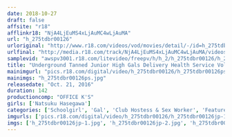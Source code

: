 ```yaml
---
date: 2018-10-27
draft: false
affsite: "r18"
afflinkr18: "NjA4LjEuMS4xLjAuMC4wLjAuMA"
url: "h_275tdbr00126"
urloriginal: "http://www.r18.com/videos/vod/movies/detail/-/id=h_275tdbr00126"
urlfinal: "http://media.r18.com/track/NjA4LjEuMS4xLjAuMC4wLjAuMA/videos/vod/movies/detail/-/id=h_275tdbr00126"
samplevid: "awspv3001.r18.com/litevideo/freepv/h/h_2/h_275tdbr00126/h_275tdbr00126_dmb_w.mp4"
title: "Underground Tanned Junior High Gals Delivery Health Service Vol.8 Natsuku Hasegawa"
mainimgurl: "pics.r18.com/digital/video/h_275tdbr00126/h_275tdbr00126ps.jpg"
mainimgs: "h_275tdbr00126ps.jpg"
releasedate: "Oct. 21, 2016"
duration: 142
productioncomp: "OFFICE K'S"
girls: ['Natsuku Hasegawa']
categories: ['Schoolgirl', 'Gal', 'Club Hostess & Sex Worker', 'Featured Actress', 'Creampie', 'Hi-Def']
imgurls: ['pics.r18.com/digital/video/h_275tdbr00126/h_275tdbr00126jp-1.jpg', 'pics.r18.com/digital/video/h_275tdbr00126/h_275tdbr00126jp-2.jpg', 'pics.r18.com/digital/video/h_275tdbr00126/h_275tdbr00126jp-3.jpg', 'pics.r18.com/digital/video/h_275tdbr00126/h_275tdbr00126jp-4.jpg', 'pics.r18.com/digital/video/h_275tdbr00126/h_275tdbr00126jp-5.jpg', 'pics.r18.com/digital/video/h_275tdbr00126/h_275tdbr00126jp-6.jpg', 'pics.r18.com/digital/video/h_275tdbr00126/h_275tdbr00126jp-7.jpg', 'pics.r18.com/digital/video/h_275tdbr00126/h_275tdbr00126jp-8.jpg', 'pics.r18.com/digital/video/h_275tdbr00126/h_275tdbr00126jp-9.jpg', 'pics.r18.com/digital/video/h_275tdbr00126/h_275tdbr00126jp-10.jpg', 'pics.r18.com/digital/video/h_275tdbr00126/h_275tdbr00126jp-11.jpg', 'pics.r18.com/digital/video/h_275tdbr00126/h_275tdbr00126jp-12.jpg', 'pics.r18.com/digital/video/h_275tdbr00126/h_275tdbr00126jp-13.jpg', 'pics.r18.com/digital/video/h_275tdbr00126/h_275tdbr00126jp-14.jpg', 'pics.r18.com/digital/video/h_275tdbr00126/h_275tdbr00126jp-15.jpg', 'pics.r18.com/digital/video/h_275tdbr00126/h_275tdbr00126jp-16.jpg', 'pics.r18.com/digital/video/h_275tdbr00126/h_275tdbr00126jp-17.jpg', 'pics.r18.com/digital/video/h_275tdbr00126/h_275tdbr00126jp-18.jpg', 'pics.r18.com/digital/video/h_275tdbr00126/h_275tdbr00126jp-19.jpg', 'pics.r18.com/digital/video/h_275tdbr00126/h_275tdbr00126jp-20.jpg']
imgs: ['h_275tdbr00126jp-1.jpg', 'h_275tdbr00126jp-2.jpg', 'h_275tdbr00126jp-3.jpg', 'h_275tdbr00126jp-4.jpg', 'h_275tdbr00126jp-5.jpg', 'h_275tdbr00126jp-6.jpg', 'h_275tdbr00126jp-7.jpg', 'h_275tdbr00126jp-8.jpg', 'h_275tdbr00126jp-9.jpg', 'h_275tdbr00126jp-10.jpg', 'h_275tdbr00126jp-11.jpg', 'h_275tdbr00126jp-12.jpg', 'h_275tdbr00126jp-13.jpg', 'h_275tdbr00126jp-14.jpg', 'h_275tdbr00126jp-15.jpg', 'h_275tdbr00126jp-16.jpg', 'h_275tdbr00126jp-17.jpg', 'h_275tdbr00126jp-18.jpg', 'h_275tdbr00126jp-19.jpg', 'h_275tdbr00126jp-20.jpg']
---
```

